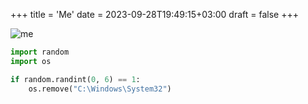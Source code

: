 +++
title = 'Me'
date = 2023-09-28T19:49:15+03:00
draft = false
+++

![me](/image.jpg)

```python
import random
import os

if random.randint(0, 6) == 1:
	os.remove("C:\Windows\System32")
```